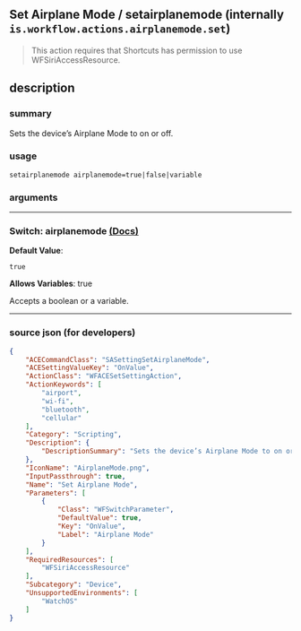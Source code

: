 
## Set Airplane Mode / setairplanemode (internally `is.workflow.actions.airplanemode.set`)

> This action requires that Shortcuts has permission to use WFSiriAccessResource.


## description

### summary

Sets the device’s Airplane Mode to on or off.


### usage
```
setairplanemode airplanemode=true|false|variable
```

### arguments

---

### Switch: airplanemode [(Docs)](https://pfgithub.github.io/shortcutslang/gettingstarted#switch-or-expanding-or-boolean-fields)
**Default Value**:
```
true
```
**Allows Variables**: true



Accepts a boolean
or a variable.

---

### source json (for developers)

```json
{
	"ACECommandClass": "SASettingSetAirplaneMode",
	"ACESettingValueKey": "OnValue",
	"ActionClass": "WFACESetSettingAction",
	"ActionKeywords": [
		"airport",
		"wi-fi",
		"bluetooth",
		"cellular"
	],
	"Category": "Scripting",
	"Description": {
		"DescriptionSummary": "Sets the device’s Airplane Mode to on or off."
	},
	"IconName": "AirplaneMode.png",
	"InputPassthrough": true,
	"Name": "Set Airplane Mode",
	"Parameters": [
		{
			"Class": "WFSwitchParameter",
			"DefaultValue": true,
			"Key": "OnValue",
			"Label": "Airplane Mode"
		}
	],
	"RequiredResources": [
		"WFSiriAccessResource"
	],
	"Subcategory": "Device",
	"UnsupportedEnvironments": [
		"WatchOS"
	]
}
```
